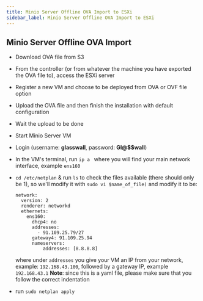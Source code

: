 ```yaml
---
title: Minio Server Offline OVA Import to ESXi
sidebar_label: Minio Server Offline OVA Import to ESXi
---
```

## Minio Server Offline OVA Import

- Download OVA file from S3

- From the controller (or from whatever the machine you have exported the OVA file to), access the ESXi server 

- Register a new VM and choose to be deployed from OVA or OVF file option

- Upload the OVA file and then finish the installation with default configuration

- Wait the upload to be done

- Start Minio Server VM
- Login (username: **glasswall**, password: **Gl@$$wall**)
- In the VM's terminal, run `ip a ` where you will find your main network interface, example `ens160`
- `cd /etc/netplan` & run `ls` to check the files available (there should only be 1), so we'll modify it with `sudo vi $name_of_file)` and modify it to be:
    ```
    network:
      version: 2
      renderer: networkd
      ethernets:
        ens160:
          dhcp4: no
          addresses:
            - 91.109.25.79/27
          gateway4: 91.109.25.94
          nameservers:
              addresses: [8.8.8.8]
    ```
    where under `addresses` you give your VM an IP from your network, example: `192.168.43.100`, followed by a gateway IP, example `192.168.43.1`
    **Note**: since this is a yaml file, please make sure that you follow the correct indentation 
- run `sudo netplan apply`